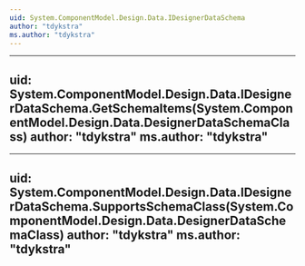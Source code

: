 ```yaml
---
uid: System.ComponentModel.Design.Data.IDesignerDataSchema
author: "tdykstra"
ms.author: "tdykstra"
---
```


---
uid: System.ComponentModel.Design.Data.IDesignerDataSchema.GetSchemaItems(System.ComponentModel.Design.Data.DesignerDataSchemaClass)
author: "tdykstra"
ms.author: "tdykstra"
---

---
uid: System.ComponentModel.Design.Data.IDesignerDataSchema.SupportsSchemaClass(System.ComponentModel.Design.Data.DesignerDataSchemaClass)
author: "tdykstra"
ms.author: "tdykstra"
---
